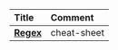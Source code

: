 | Title | Comment |
| :--- | :--- |
| [**Regex**](https://github.com/daryllxd/lifelong-learning/blob/master/_cheat-sheets/cheat-sheet-regex.md) | cheat-sheet |




